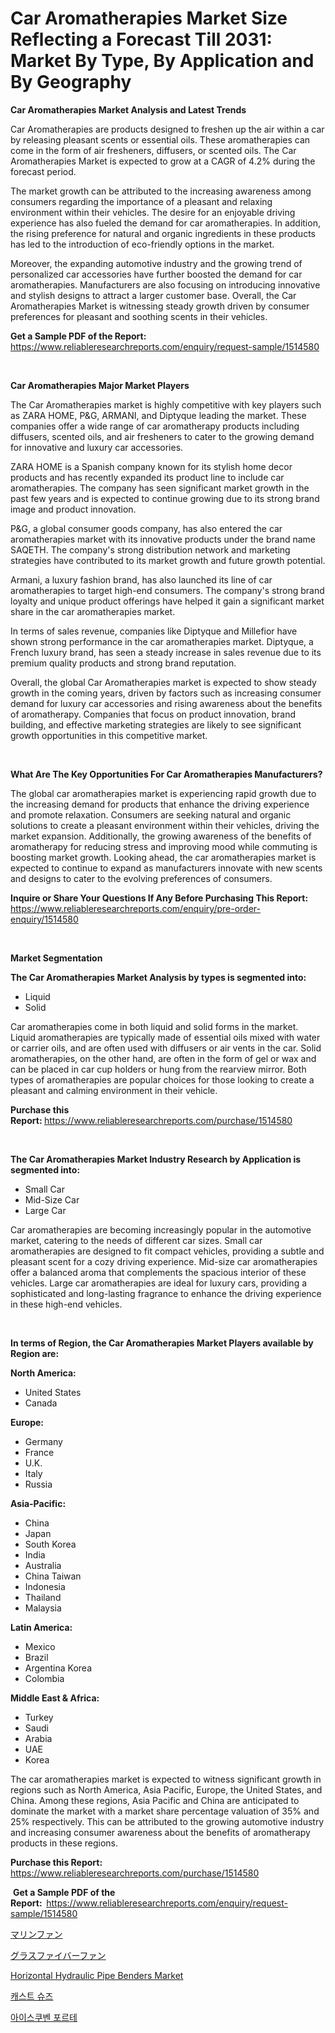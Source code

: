 <p><h1>Car Aromatherapies Market Size Reflecting a Forecast Till 2031: Market By Type, By Application and By Geography</h1></p><p><strong>Car Aromatherapies Market Analysis and Latest Trends</strong></p>
<p><p>Car Aromatherapies are products designed to freshen up the air within a car by releasing pleasant scents or essential oils. These aromatherapies can come in the form of air fresheners, diffusers, or scented oils. The Car Aromatherapies Market is expected to grow at a CAGR of 4.2% during the forecast period. </p><p>The market growth can be attributed to the increasing awareness among consumers regarding the importance of a pleasant and relaxing environment within their vehicles. The desire for an enjoyable driving experience has also fueled the demand for car aromatherapies. In addition, the rising preference for natural and organic ingredients in these products has led to the introduction of eco-friendly options in the market.</p><p>Moreover, the expanding automotive industry and the growing trend of personalized car accessories have further boosted the demand for car aromatherapies. Manufacturers are also focusing on introducing innovative and stylish designs to attract a larger customer base. Overall, the Car Aromatherapies Market is witnessing steady growth driven by consumer preferences for pleasant and soothing scents in their vehicles.</p></p>
<p><strong>Get a Sample PDF of the Report:&nbsp;</strong> <a href="https://www.reliableresearchreports.com/enquiry/request-sample/1514580">https://www.reliableresearchreports.com/enquiry/request-sample/1514580</a></p>
<p>&nbsp;</p>
<p><strong>Car Aromatherapies Major Market Players</strong></p>
<p><p>The Car Aromatherapies market is highly competitive with key players such as ZARA HOME, P&G, ARMANI, and Diptyque leading the market. These companies offer a wide range of car aromatherapy products including diffusers, scented oils, and air fresheners to cater to the growing demand for innovative and luxury car accessories.</p><p>ZARA HOME is a Spanish company known for its stylish home decor products and has recently expanded its product line to include car aromatherapies. The company has seen significant market growth in the past few years and is expected to continue growing due to its strong brand image and product innovation.</p><p>P&G, a global consumer goods company, has also entered the car aromatherapies market with its innovative products under the brand name SAQETH. The company's strong distribution network and marketing strategies have contributed to its market growth and future growth potential.</p><p>Armani, a luxury fashion brand, has also launched its line of car aromatherapies to target high-end consumers. The company's strong brand loyalty and unique product offerings have helped it gain a significant market share in the car aromatherapies market.</p><p>In terms of sales revenue, companies like Diptyque and Millefior have shown strong performance in the car aromatherapies market. Diptyque, a French luxury brand, has seen a steady increase in sales revenue due to its premium quality products and strong brand reputation.</p><p>Overall, the global Car Aromatherapies market is expected to show steady growth in the coming years, driven by factors such as increasing consumer demand for luxury car accessories and rising awareness about the benefits of aromatherapy. Companies that focus on product innovation, brand building, and effective marketing strategies are likely to see significant growth opportunities in this competitive market.</p></p>
<p>&nbsp;</p>
<p><strong>What Are The Key Opportunities For Car Aromatherapies Manufacturers?</strong></p>
<p><p>The global car aromatherapies market is experiencing rapid growth due to the increasing demand for products that enhance the driving experience and promote relaxation. Consumers are seeking natural and organic solutions to create a pleasant environment within their vehicles, driving the market expansion. Additionally, the growing awareness of the benefits of aromatherapy for reducing stress and improving mood while commuting is boosting market growth. Looking ahead, the car aromatherapies market is expected to continue to expand as manufacturers innovate with new scents and designs to cater to the evolving preferences of consumers.</p></p>
<p><strong>Inquire or Share Your Questions If Any Before Purchasing This Report:</strong> <a href="https://www.reliableresearchreports.com/enquiry/pre-order-enquiry/1514580">https://www.reliableresearchreports.com/enquiry/pre-order-enquiry/1514580</a></p>
<p>&nbsp;</p>
<p><strong>Market Segmentation</strong></p>
<p><strong>The Car Aromatherapies Market Analysis by types is segmented into:</strong></p>
<p><ul><li>Liquid</li><li>Solid</li></ul></p>
<p><p>Car aromatherapies come in both liquid and solid forms in the market. Liquid aromatherapies are typically made of essential oils mixed with water or carrier oils, and are often used with diffusers or air vents in the car. Solid aromatherapies, on the other hand, are often in the form of gel or wax and can be placed in car cup holders or hung from the rearview mirror. Both types of aromatherapies are popular choices for those looking to create a pleasant and calming environment in their vehicle.</p></p>
<p><strong>Purchase this Report:&nbsp;</strong><a href="https://www.reliableresearchreports.com/purchase/1514580">https://www.reliableresearchreports.com/purchase/1514580</a></p>
<p>&nbsp;</p>
<p><strong>The Car Aromatherapies Market Industry Research by Application is segmented into:</strong></p>
<p><ul><li>Small Car</li><li>Mid-Size Car</li><li>Large Car</li></ul></p>
<p><p>Car aromatherapies are becoming increasingly popular in the automotive market, catering to the needs of different car sizes. Small car aromatherapies are designed to fit compact vehicles, providing a subtle and pleasant scent for a cozy driving experience. Mid-size car aromatherapies offer a balanced aroma that complements the spacious interior of these vehicles. Large car aromatherapies are ideal for luxury cars, providing a sophisticated and long-lasting fragrance to enhance the driving experience in these high-end vehicles.</p></p>
<p>&nbsp;</p>
<p><strong>In terms of Region, the Car Aromatherapies Market Players available by Region are:</strong></p>
<p>
    <p> <strong> North America: </strong>
        <ul>
            <li>United States</li>
            <li>Canada</li>
        </ul>
        </p> 
    <p> <strong> Europe: </strong>
        <ul>
            <li>Germany</li>
            <li>France</li>
            <li>U.K.</li>
            <li>Italy</li>
            <li>Russia</li>
        </ul>
        </p> 
    <p> <strong> Asia-Pacific: </strong>
        <ul>
            <li>China</li>
            <li>Japan</li>
            <li>South Korea</li>
            <li>India</li>
            <li>Australia</li>
            <li>China Taiwan</li>
            <li>Indonesia</li>
            <li>Thailand</li>
            <li>Malaysia</li>
        </ul>
        </p> 
    <p> <strong> Latin America: </strong>
        <ul>
            <li>Mexico</li>
            <li>Brazil</li>
            <li>Argentina Korea</li>
            <li>Colombia</li>
        </ul>
        </p> 
    <p> <strong> Middle East & Africa: </strong>
        <ul>
            <li>Turkey</li>
            <li>Saudi</li>
            <li>Arabia</li>
            <li>UAE</li>
            <li>Korea</li>
        </ul>
    </p>
    </p>
<p><p>The car aromatherapies market is expected to witness significant growth in regions such as North America, Asia Pacific, Europe, the United States, and China. Among these regions, Asia Pacific and China are anticipated to dominate the market with a market share percentage valuation of 35% and 25% respectively. This can be attributed to the growing automotive industry and increasing consumer awareness about the benefits of aromatherapy products in these regions.</p></p>
<p><strong>Purchase this Report: </strong><a href="https://www.reliableresearchreports.com/purchase/1514580">https://www.reliableresearchreports.com/purchase/1514580</a></p>
<p>&nbsp;<strong>Get a Sample PDF of the Report:&nbsp;&nbsp;</strong><a href="https://www.reliableresearchreports.com/enquiry/request-sample/1514580">https://www.reliableresearchreports.com/enquiry/request-sample/1514580</a></p>
<p><strong></strong></p>
<p><p><a href="https://medium.com/@royalmiller09/%E3%83%9E%E3%83%AA%E3%83%B3%E3%83%95%E3%82%A1%E3%83%B3%E3%81%AE%E5%B8%82%E5%A0%B4%E8%A6%8F%E6%A8%A1-cagr-%E3%83%88%E3%83%AC%E3%83%B3%E3%83%892024-2030-5f1610f01e9f">マリンファン</a></p><p><a href="https://medium.com/@royalmiller09/%E3%82%AC%E3%83%A9%E3%82%B9%E7%B9%8A%E7%B6%AD%E3%83%95%E3%82%A1%E3%83%B3%E3%81%AE%E5%B8%82%E5%A0%B4%E8%A6%8F%E6%A8%A1%E3%81%A8%E5%B8%82%E5%A0%B4%E5%8B%95%E5%90%91-%E5%AE%8C%E5%85%A8%E3%81%AA%E6%A5%AD%E7%95%8C%E6%A6%82%E8%A6%81-2024%E5%B9%B4%E3%81%8B%E3%82%892031%E5%B9%B4%E3%81%BE%E3%81%A7-0f35319722a2">グラスファイバーファン</a></p><p><a href="https://github.com/eeaveuhhh/Market-Research-Report-List-1/blob/main/horizontal-hydraulic-pipe-benders-market.md">Horizontal Hydraulic Pipe Benders Market</a></p><p><a href="https://medium.com/@melisahurt/%EC%8B%A0%EB%B0%9C-%EC%8B%9C%EC%9E%A5-%EC%8B%9C%EC%9E%A5-%EC%A0%90%EC%9C%A0%EC%9C%A8-%EC%8B%9C%EC%9E%A5-%EB%8F%99%ED%96%A5-%EB%B0%8F-%EB%AF%B8%EB%9E%98-%EC%84%B1%EC%9E%A5-%ED%83%90%EC%83%89-53280fdfa819">캐스트 슈즈</a></p><p><a href="https://medium.com/@melisahurt/aescuven-forte-%EC%8B%9C%EC%9E%A5-%EC%A1%B0%EC%82%AC-%EB%B3%B4%EA%B3%A0%EC%84%9C-%EA%B7%B8-%EC%97%AD%EC%82%AC-%EB%B0%8F-2024%EB%85%84%EB%B6%80%ED%84%B0-2031%EB%85%84%EA%B9%8C%EC%A7%80%EC%9D%98-%EC%98%88%EC%B8%A1-4065f853614a">아이스쿠벤 포르테</a></p></p>